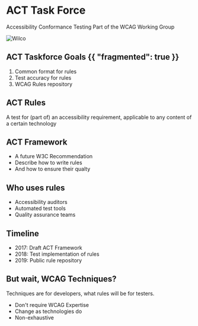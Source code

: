# ACT Task Force
Accessibility Conformance Testing
Part of the WCAG Working Group

![Wilco](img/taskforce.png)

## ACT Taskforce Goals {{ "fragmented": true }}

1. Common format for rules
2. Test accuracy for rules
3. WCAG Rules repository

## ACT Rules

A test for (part of) an accessibility requirement,
applicable to any content of a certain technology

## ACT Framework

- A future W3C Recommendation
- Describe how to write rules
- And how to ensure their qualty

## Who uses rules

- Accessibility auditors
- Automated test tools
- Quality assurance teams

## Timeline

- 2017: Draft ACT Framework
- 2018: Test implementation of rules
- 2019: Public rule repository

## But wait, WCAG Techniques?

Techniques are for developers,
what rules will be for testers.

- Don't require WCAG Expertise
- Change as technologies do
- Non-exhaustive

